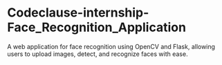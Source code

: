 # Codeclause-internship-Face_Recognition_Application
A web application for face recognition using OpenCV and Flask, allowing users to upload images, detect, and recognize faces with ease.
